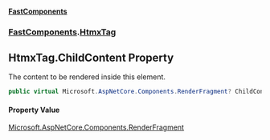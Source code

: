 #### [FastComponents](FastComponents.md 'FastComponents')
### [FastComponents](FastComponents.md 'FastComponents').[HtmxTag](FastComponents.HtmxTag.md 'FastComponents.HtmxTag')

## HtmxTag.ChildContent Property

The content to be rendered inside this element.

```csharp
public virtual Microsoft.AspNetCore.Components.RenderFragment? ChildContent { get; set; }
```

#### Property Value
[Microsoft.AspNetCore.Components.RenderFragment](https://docs.microsoft.com/en-us/dotnet/api/Microsoft.AspNetCore.Components.RenderFragment 'Microsoft.AspNetCore.Components.RenderFragment')